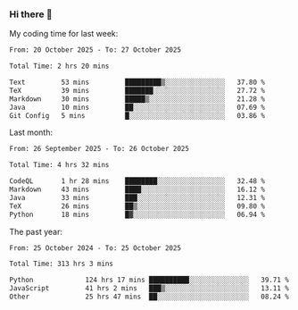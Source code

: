 ### Hi there 👋

My coding time for last week:

<!--START_SECTION:week-->

```txt
From: 20 October 2025 - To: 27 October 2025

Total Time: 2 hrs 20 mins

Text         53 mins         █████████▒░░░░░░░░░░░░░░░   37.80 %
TeX          39 mins         ███████░░░░░░░░░░░░░░░░░░   27.72 %
Markdown     30 mins         █████▒░░░░░░░░░░░░░░░░░░░   21.28 %
Java         10 mins         ██░░░░░░░░░░░░░░░░░░░░░░░   07.69 %
Git Config   5 mins          █░░░░░░░░░░░░░░░░░░░░░░░░   03.86 %
```

<!--END_SECTION:week-->

Last month:

<!--START_SECTION:month-->

```txt
From: 26 September 2025 - To: 26 October 2025

Total Time: 4 hrs 32 mins

CodeQL       1 hr 28 mins    ████████░░░░░░░░░░░░░░░░░   32.48 %
Markdown     43 mins         ████░░░░░░░░░░░░░░░░░░░░░   16.12 %
Java         33 mins         ███░░░░░░░░░░░░░░░░░░░░░░   12.31 %
TeX          26 mins         ██▒░░░░░░░░░░░░░░░░░░░░░░   09.80 %
Python       18 mins         █▓░░░░░░░░░░░░░░░░░░░░░░░   06.94 %
```

<!--END_SECTION:month-->

The past year:

<!--START_SECTION:year-->

```txt
From: 25 October 2024 - To: 25 October 2025

Total Time: 313 hrs 3 mins

Python             124 hrs 17 mins ██████████░░░░░░░░░░░░░░░   39.71 %
JavaScript         41 hrs 2 mins   ███▒░░░░░░░░░░░░░░░░░░░░░   13.11 %
Other              25 hrs 47 mins  ██░░░░░░░░░░░░░░░░░░░░░░░   08.24 %
```

<!--END_SECTION:year-->
